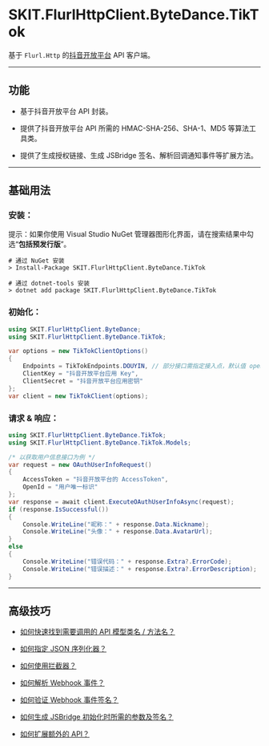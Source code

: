 ﻿# SKIT.FlurlHttpClient.ByteDance.TikTok

基于 `Flurl.Http` 的[抖音开放平台](https://open.douyin.com/platform) API 客户端。

---

## 功能

-   基于抖音开放平台 API 封装。

-   提供了抖音开放平台 API 所需的 HMAC-SHA-256、SHA-1、MD5 等算法工具类。

-   提供了生成授权链接、生成 JSBridge 签名、解析回调通知事件等扩展方法。

---

## 基础用法

### 安装：

提示：如果你使用 Visual Studio NuGet 管理器图形化界面，请在搜索结果中勾选“**包括预发行版**”。

```shell
# 通过 NuGet 安装
> Install-Package SKIT.FlurlHttpClient.ByteDance.TikTok

# 通过 dotnet-tools 安装
> dotnet add package SKIT.FlurlHttpClient.ByteDance.TikTok
```

### 初始化：

```csharp
using SKIT.FlurlHttpClient.ByteDance;
using SKIT.FlurlHttpClient.ByteDance.TikTok;

var options = new TikTokClientOptions()
{
    Endpoints = TikTokEndpoints.DOUYIN, // 部分接口需指定接入点，默认值 open.douyin.com
    ClientKey = "抖音开放平台应用 Key",
    ClientSecret = "抖音开放平台应用密钥"
};
var client = new TikTokClient(options);
```

### 请求 & 响应：

```csharp
using SKIT.FlurlHttpClient.ByteDance.TikTok;
using SKIT.FlurlHttpClient.ByteDance.TikTok.Models;

/* 以获取用户信息接口为例 */
var request = new OAuthUserInfoRequest()
{
    AccessToken = "抖音开放平台的 AccessToken",
    OpenId = "用户唯一标识"
};
var response = await client.ExecuteOAuthUserInfoAsync(request);
if (response.IsSuccessful())
{
    Console.WriteLine("昵称：" + response.Data.Nickname);
    Console.WriteLine("头像：" + response.Data.AvatarUrl);
}
else
{
    Console.WriteLine("错误代码：" + response.Extra?.ErrorCode);
    Console.WriteLine("错误描述：" + response.Extra?.ErrorDescription);
}
```

---

## 高级技巧

-   [如何快速找到需要调用的 API 模型类名 / 方法名？](./Advanced_ModelDefinition.md)

-   [如何指定 JSON 序列化器？](./Advanced_JsonSerializer.md)

-   [如何使用拦截器？](./Advanced_Interceptor.md)

-   [如何解析 Webhook 事件？](./Advanced_EventDataDeserialization.md)

-   [如何验证 Webhook 事件签名？](./Advanced_EventDataSignatureVerification.md)

-   [如何生成 JSBridge 初始化时所需的参数及签名？](./Advanced_JSBridge.md)

-   [如何扩展额外的 API？](./Advanced_Extensions.md)
